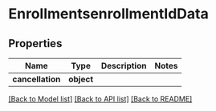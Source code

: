 # EnrollmentsenrollmentIdData

## Properties
Name | Type | Description | Notes
------------ | ------------- | ------------- | -------------
**cancellation** | **object** |  | 

[[Back to Model list]](../README.md#documentation-for-models) [[Back to API list]](../README.md#documentation-for-api-endpoints) [[Back to README]](../README.md)

